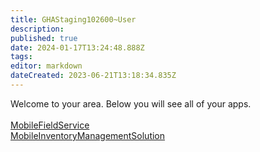 ```yaml
---
title: GHAStaging102600~User
description: 
published: true
date: 2024-01-17T13:24:48.888Z
tags: 
editor: markdown
dateCreated: 2023-06-21T13:18:34.835Z
---
```


Welcome to your area. Below you will see all of your apps.<br><br>[MobileFieldService](/Apps/MobileFieldService)<br>[MobileInventoryManagementSolution](/Apps/MIMS/MobileInventoryManagementSolution)<br>